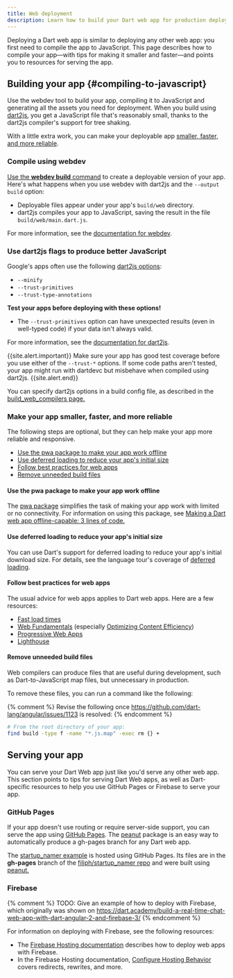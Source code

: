 ```yaml
---
title: Web deployment
description: Learn how to build your Dart web app for production deployment.
---
```


Deploying a Dart web app is similar to deploying any other web app:
you first need to compile the app to JavaScript.
This page describes how to compile your app—with
tips for making it smaller and faster—and
points you to resources for serving the app.

## Building your app {#compiling-to-javascript}

Use the webdev tool to build your app,
compiling it to JavaScript and generating all the assets
you need for deployment.
When you build using [dart2js][],
you get a JavaScript file that's reasonably small,
thanks to the dart2js compiler's support for tree shaking.

With a little extra work, you can make your deployable app
[smaller, faster, and more reliable](#make-your-app-smaller-faster-and-more-reliable).

### Compile using webdev

[Use the **webdev build** command][build] to create
a deployable version of your app.
Here's what happens when you use webdev with dart2js
and the `--output build` option:

* Deployable files appear under your app's `build/web` directory.
* dart2js compiles your app to JavaScript, saving the result
  in the file `build/web/main.dart.js`.

For more information, see the [documentation for webdev][webdev].

### Use dart2js flags to produce better JavaScript

Google's apps often use the following [dart2js options](/tools/dart2js#options):

- `--minify`
- `--trust-primitives`
- `--trust-type-annotations`

**Test your apps before deploying with these options!**

- The `--trust-primitives` option can have unexpected results
  (even in well-typed code) if your data isn't always valid.

For more information, see the [documentation for dart2js][dart2js].

{{site.alert.important}}
  Make sure your app has good test coverage
  before you use either of the `--trust-*` options.
  If some code paths aren't tested,
  your app might run with dartdevc but
  misbehave when compiled using dart2js.
{{site.alert.end}}

You can specify dart2js options in a build config file,
as described in the [build_web_compilers page.][build_web_compilers]

### Make your app smaller, faster, and more reliable

The following steps are optional,
but they can help make your app more reliable and responsive.

* [Use the pwa package to make your app work offline](#use-the-pwa-package-to-make-your-app-work-offline)
* [Use deferred loading to reduce your app's initial size](#use-deferred-loading-to-reduce-your-apps-initial-size)
* [Follow best practices for web apps](#follow-best-practices-for-web-apps)
* [Remove unneeded build files](#remove-unneeded-build-files)


#### Use the pwa package to make your app work offline

The [pwa package]({{site.pub-pkg}}/pwa) simplifies the task of
making your app work with limited or no connectivity.
For information on using this package, see
[Making a Dart web app offline-capable: 3 lines of code.](https://medium.com/dartlang/making-a-dart-web-app-offline-capable-3-lines-of-code-e980010a7815)


#### Use deferred loading to reduce your app's initial size

You can use Dart's support for deferred loading to
reduce your app's initial download size.
For details, see the language tour's coverage of
[deferred loading](/guides/language/language-tour#lazily-loading-a-library).


#### Follow best practices for web apps

The usual advice for web apps applies to Dart web apps.
Here are a few resources:

* [Fast load times](https://web.dev/fast/)
* [Web Fundamentals](https://developers.google.com/web/fundamentals/) (especially [Optimizing Content Efficiency](https://developers.google.com/web/fundamentals/performance/optimizing-content-efficiency/))
* [Progressive Web Apps](https://web.dev/progressive-web-apps/)
* [Lighthouse](https://developers.google.com/web/tools/lighthouse/)


#### Remove unneeded build files

Web compilers can produce files that are useful during development,
such as Dart-to-JavaScript map files,
but unnecessary in production.

To remove these files, you can run a command like the following:

{% comment %}
Revise the following once https://github.com/dart-lang/angular/issues/1123 is resolved:
{% endcomment %}

```bash
# From the root directory of your app:
find build -type f -name "*.js.map" -exec rm {} +
```

## Serving your app

You can serve your Dart Web app just like you'd serve any other web app.
This section points to tips for serving Dart Web apps,
as well as Dart-specific resources to help you use GitHub Pages or Firebase
to serve your app.

### GitHub Pages

If your app doesn't use routing or require server-side support,
you can serve the app using [GitHub Pages](https://pages.github.com/).
The [peanut][] package is
an easy way to automatically produce a gh-pages branch for any Dart web app.

The [startup_namer example](https://filiph.github.io/startup_namer/)
is hosted using GitHub Pages.
Its files are in the **gh-pages** branch of the
[filiph/startup_namer repo](https://github.com/filiph/startup_namer)
and were built using [peanut.][peanut]


### Firebase
{% comment %}
TODO: Give an example of how to deploy with Firebase, which originally was shown on https://dart.academy/build-a-real-time-chat-web-app-with-dart-angular-2-and-firebase-3/
{% endcomment %}

For information on deploying with Firebase, see the following resources:

* The [Firebase Hosting documentation](https://firebase.google.com/docs/hosting/)
  describes how to deploy web apps with Firebase.
* In the Firebase Hosting documentation,
  [Configure Hosting Behavior](https://firebase.google.com/docs/hosting/full-config)
  covers redirects, rewrites, and more.

[build]: /tools/webdev#build
[build_runner]: /tools/build_runner
[build_web_compilers]: {{site.pub-pkg}}/build_web_compilers
[config]: /tools/build_runner#config
[dart2js]: /tools/dart2js
[dartdevc]: /tools/dartdevc
[peanut]: {{site.pub-pkg}}/peanut
[webdev]: /tools/webdev
